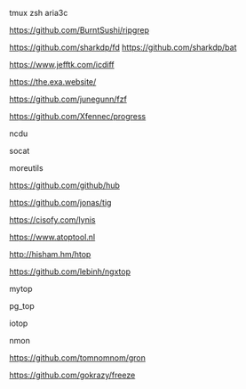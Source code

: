 tmux
zsh
aria3c


https://github.com/BurntSushi/ripgrep

https://github.com/sharkdp/fd
https://github.com/sharkdp/bat

https://www.jefftk.com/icdiff

https://the.exa.website/

https://github.com/junegunn/fzf

https://github.com/Xfennec/progress

ncdu

socat

moreutils

https://github.com/github/hub

https://github.com/jonas/tig

https://cisofy.com/lynis

https://www.atoptool.nl

http://hisham.hm/htop

https://github.com/lebinh/ngxtop

mytop

pg_top

iotop

nmon

https://github.com/tomnomnom/gron

https://github.com/gokrazy/freeze

